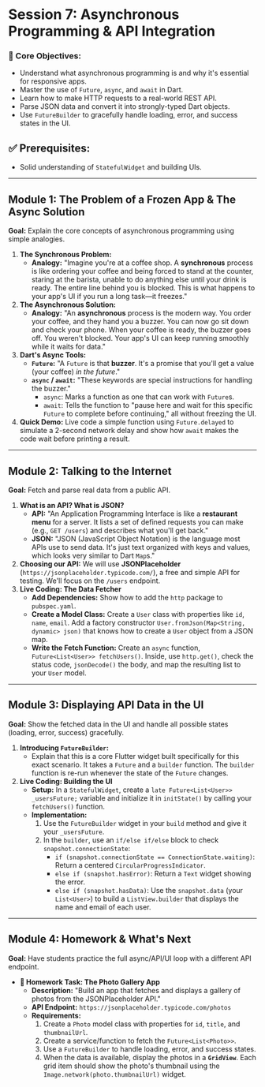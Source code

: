 # Session 7: Asynchronous Programming & API Integration

### 🎯 Core Objectives:
* Understand what asynchronous programming is and why it's essential for responsive apps.
* Master the use of `Future`, `async`, and `await` in Dart.
* Learn how to make HTTP requests to a real-world REST API.
* Parse JSON data and convert it into strongly-typed Dart objects.
* Use `FutureBuilder` to gracefully handle loading, error, and success states in the UI.

## ✅ Prerequisites:
* Solid understanding of `StatefulWidget` and building UIs.

---

## **Module 1: The Problem of a Frozen App & The Async Solution**

**Goal:** Explain the core concepts of asynchronous programming using simple analogies.

1.  **The Synchronous Problem:**
    * **Analogy:** "Imagine you're at a coffee shop. A **synchronous** process is like ordering your coffee and being forced to stand at the counter, staring at the barista, unable to do anything else until your drink is ready. The entire line behind you is blocked. This is what happens to your app's UI if you run a long task—it freezes."
2.  **The Asynchronous Solution:**
    * **Analogy:** "An **asynchronous** process is the modern way. You order your coffee, and they hand you a buzzer. You can now go sit down and check your phone. When your coffee is ready, the buzzer goes off. You weren't blocked. Your app's UI can keep running smoothly while it waits for data."
3.  **Dart's Async Tools:**
    * **`Future`:** "A `Future` is that **buzzer**. It's a promise that you'll get a value (your coffee) *in the future*."
    * **`async` / `await`:** "These keywords are special instructions for handling the buzzer."
        * `async`: Marks a function as one that can work with `Future`s.
        * `await`: Tells the function to "pause here and wait for this specific `Future` to complete before continuing," all without freezing the UI.
4.  **Quick Demo:** Live code a simple function using `Future.delayed` to simulate a 2-second network delay and show how `await` makes the code wait before printing a result.

---

## **Module 2: Talking to the Internet**

**Goal:** Fetch and parse real data from a public API.

1.  **What is an API? What is JSON?**
    * **API:** "An Application Programming Interface is like a **restaurant menu** for a server. It lists a set of defined requests you can make (e.g., `GET /users`) and describes what you'll get back."
    * **JSON:** "JSON (JavaScript Object Notation) is the language most APIs use to send data. It's just text organized with keys and values, which looks very similar to Dart `Map`s."
2.  **Choosing our API:** We will use **JSONPlaceholder** (`https://jsonplaceholder.typicode.com/`), a free and simple API for testing. We'll focus on the `/users` endpoint.
3.  **Live Coding: The Data Fetcher**
    * **Add Dependencies:** Show how to add the `http` package to `pubspec.yaml`.
    * **Create a Model Class:** Create a `User` class with properties like `id`, `name`, `email`. Add a factory constructor `User.fromJson(Map<String, dynamic> json)` that knows how to create a `User` object from a JSON map.
    * **Write the Fetch Function:** Create an `async` function, `Future<List<User>> fetchUsers()`. Inside, use `http.get()`, check the status code, `jsonDecode()` the body, and map the resulting list to your `User` model.

---

## **Module 3: Displaying API Data in the UI**

**Goal:** Show the fetched data in the UI and handle all possible states (loading, error, success) gracefully.

1.  **Introducing `FutureBuilder`:**
    * Explain that this is a core Flutter widget built specifically for this exact scenario. It takes a `Future` and a `builder` function. The `builder` function is re-run whenever the state of the `Future` changes.
2.  **Live Coding: Building the UI**
    * **Setup:** In a `StatefulWidget`, create a `late Future<List<User>> _usersFuture;` variable and initialize it in `initState()` by calling your `fetchUsers()` function.
    * **Implementation:**
        1.  Use the `FutureBuilder` widget in your `build` method and give it your `_usersFuture`.
        2.  In the `builder`, use an `if/else if/else` block to check `snapshot.connectionState`:
            * `if (snapshot.connectionState == ConnectionState.waiting)`: Return a centered `CircularProgressIndicator`.
            * `else if (snapshot.hasError)`: Return a `Text` widget showing the error.
            * `else if (snapshot.hasData)`: Use the `snapshot.data` (your `List<User>`) to build a `ListView.builder` that displays the name and email of each user.

---

## **Module 4: Homework & What's Next**

**Goal:** Have students practice the full async/API/UI loop with a different API endpoint.

* **🚀 Homework Task: The Photo Gallery App**
    * **Description:** "Build an app that fetches and displays a gallery of photos from the JSONPlaceholder API."
    * **API Endpoint:** `https://jsonplaceholder.typicode.com/photos`
    * **Requirements:**
        1.  Create a `Photo` model class with properties for `id`, `title`, and `thumbnailUrl`.
        2.  Create a service/function to fetch the `Future<List<Photo>>`.
        3.  Use a `FutureBuilder` to handle loading, error, and success states.
        4.  When the data is available, display the photos in a **`GridView`**. Each grid item should show the photo's thumbnail using the `Image.network(photo.thumbnailUrl)` widget.
